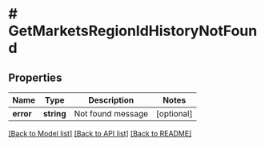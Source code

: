 # # GetMarketsRegionIdHistoryNotFound

## Properties

Name | Type | Description | Notes
------------ | ------------- | ------------- | -------------
**error** | **string** | Not found message | [optional] 

[[Back to Model list]](../../README.md#documentation-for-models) [[Back to API list]](../../README.md#documentation-for-api-endpoints) [[Back to README]](../../README.md)


